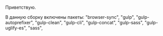 Приветствую.

В данную сборку включены пакеты: 
    "browser-sync",
    "gulp",
    "gulp-autoprefixer",
    "gulp-clean",
    "gulp-cli",
    "gulp-concat",
    "gulp-sass",
    "gulp-uglify-es",
    "sass",
    